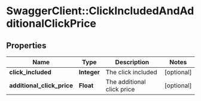 # SwaggerClient::ClickIncludedAndAdditionalClickPrice

## Properties
Name | Type | Description | Notes
------------ | ------------- | ------------- | -------------
**click_included** | **Integer** | The click included | [optional] 
**additional_click_price** | **Float** | The additional click price | [optional] 



